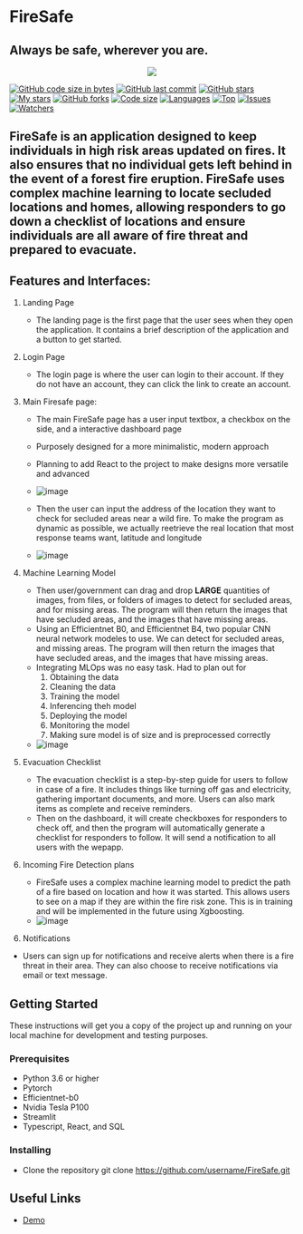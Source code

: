 # FireSafe

## Always be safe, wherever you are.

<p align="center">
<img src="https://i.imgur.com/LLVy8F5.png"/>
</p>

[![GitHub code size in bytes](https://img.shields.io/github/languages/code-size/andyjianzhou/FireSafe?logo=github&style=for-the-badge)](https://github.com/andyjianzhou/) 
[![GitHub last commit](https://img.shields.io/github/last-commit/andyjianzhou/FireSafe?style=for-the-badge&logo=git)](https://github.com/andyjianzhou/) 
[![GitHub stars](https://img.shields.io/github/stars/andyjianzhou/FireSafe?style=for-the-badge)](https://github.com/andyjianzhou/FireSafe/stargazers) 
[![My stars](https://img.shields.io/github/stars/andyjianzhou?affiliations=OWNER%2CCOLLABORATOR&style=for-the-badge&label=My%20stars)](https://github.com/andyjianzhou/FireSafe/stargazers) 
[![GitHub forks](https://img.shields.io/github/forks/andyjianzhou/FireSafe?style=for-the-badge&logo=git)](https://github.com/andyjianzhou/FireSafe/network)
[![Code size](https://img.shields.io/github/languages/code-size/andyjianzhou/FireSafe?style=for-the-badge)](https://github.com/andyjianzhou/FireSafe)
[![Languages](https://img.shields.io/github/languages/count/andyjianzhou/FireSafe?style=for-the-badge)](https://github.com/andyjianzhou/FireSafe)
[![Top](https://img.shields.io/github/languages/top/andyjianzhou/FireSafe?style=for-the-badge&label=Top%20Languages)](https://github.com/andyjianzhou/FireSafe)
[![Issues](https://img.shields.io/github/issues/andyjianzhou/FireSafe?style=for-the-badge&label=Issues)](https://github.com/andyjianzhou/FireSafe)
[![Watchers](	https://img.shields.io/github/watchers/andyjianzhou/FireSafe?label=Watch&style=for-the-badge)](https://github.com/andyjianzhou/FireSafe/)



## FireSafe is an application designed to keep individuals in high risk areas updated on fires. It also ensures that no individual gets left behind in the event of a forest fire eruption. FireSafe uses complex machine learning to locate secluded locations and homes, allowing responders to go down a checklist of locations and ensure individuals are all aware of fire threat and prepared to evacuate.


## Features and Interfaces:
1. Landing Page
    - The landing page is the first page that the user sees when they open the application. It contains a brief description of the application and a button to get started.
    <!-- Insert image here later of a screenshot -->
2. Login Page
    - The login page is where the user can login to their account. If they do not have an account, they can click the link to create an account.
    <!-- Insert image here later of a screenshot -->
3. Main Firesafe page:
    - The main FireSafe page has a user input textbox, a checkbox on the side, and a interactive dashboard page
    - Purposely designed for a more minimalistic, modern approach
    - Planning to add React to the project to make designs more versatile and advanced
    - ![image](https://i.imgur.com/MPSsZg5.png)

    - Then the user can input the address of the location they want to check for secluded areas near a wild fire. To make the program as dynamic as possible, we actually reetrieve the real location that most response teams want, latitude and longitude
    - ![image](https://i.imgur.com/MPSsZg5.png)

4. Machine Learning Model
    - Then user/government can drag and drop **LARGE** quantities of images, from files, or folders of images to detect for secluded areas, and for missing areas. The program will then return the images that have secluded areas, and the images that have missing areas.
    - Using an Efficientnet B0, and Efficientnet B4, two popular CNN neural network modeles to use. We can detect for secluded areas, and missing areas. The program will then return the images that have secluded areas, and the images that have missing areas.
    - Integrating MLOps was no easy task. Had to plan out for
        1. Obtaining the data
        2. Cleaning the data
        3. Training the model
        4. Inferencing theh model
        5. Deploying the model
        6. Monitoring the model
        8. Making sure model is of size and is preprocessed correctly
    - ![image](https://i.imgur.com/eFloCb9.png)

5. Evacuation Checklist
    - The evacuation checklist is a step-by-step guide for users to follow in case of a fire. It includes things like turning off gas and electricity, gathering important documents, and more. Users can also mark items as complete and receive reminders.
    - Then on the dashboard, it will create checkboxes for responders to check off, and then the program will automatically generate a checklist for responders to follow. It will send a notification to all users with the wepapp.

5. Incoming Fire Detection plans
    - FireSafe uses a complex machine learning model to predict the path of a fire based on location and how it was started. This allows users to see on a map if they are within the fire risk zone. This is in training and will be implemented in the future using Xgboosting.
    - ![image](https://i.imgur.com/y6neKIG.png)

<!-- Insert image here later of a screenshot -->
6. Notifications
- Users can sign up for notifications and receive alerts when there is a fire threat in their area. They can also choose to receive notifications via email or text message.
<!-- Insert image here later of a screenshot -->

## Getting Started

These instructions will get you a copy of the project up and running on your local machine for development and testing purposes. 


### Prerequisites

- Python 3.6 or higher
- Pytorch
- Efficientnet-b0
- Nvidia Tesla P100
- Streamlit
- Typescript, React, and SQL



### Installing

- Clone the repository
git clone https://github.com/username/FireSafe.git

## Useful Links
<!-- Create link for demo -->
- [Demo](https://www.youtube.com/watch?v=G8i-fJkVXjM)
<!-- - [Design Document] insert FIGMA -->